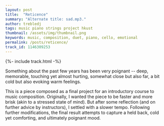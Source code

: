 ```yaml
---
layout: post
title:  "Reticence"
summary: "Alternate title: sad.mp3."
author: trebledj
tags: music piano strings project hkust
thumbnail: /assets/img/thumbnail.png
keywords: music, composition, duet, piano, cello, emotional
permalink: /posts/reticence/
track_id: 1146309253
---
```


{%- include track.html -%}
<br/>

Something about the past few years has been very poignant -- deep, memorable, touching yet almost hurting, somewhat close but also far, a bit cold but also evoking warm feelings.

This is a piece composed as a final project for an introductory course to music composition. Originally, I wanted the piece to be faster and more brisk (akin to a stressed state of mind). But after some reflection (and on further advice by instructors), I settled with a slower tempo. Following further modifications, the final result attempts to capture a held back, cold yet comforting, and ultimately poignant mood.
